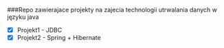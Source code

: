 ###Repo zawierajace projekty na zajecia technologii utrwalania danych w języku java

- [x] Projekt1 - JDBC
- [x] Projekt2 - Spring + Hibernate
